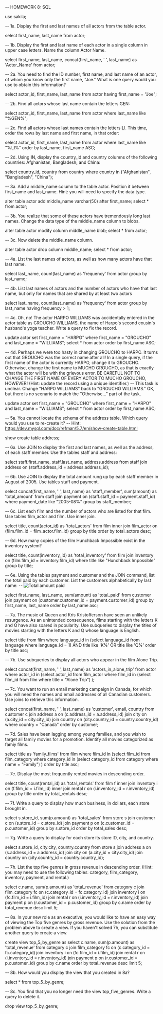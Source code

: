 -- HOMEWORK 8: SQL

use sakila;

-- 1a. Display the first and last names of all actors from the table actor.

select first_name, last_name
from actor;


-- 1b. Display the first and last name of each actor in a single column in upper case letters. Name the column Actor Name.

select first_name, last_name, concat(first_name, ' ', last_name) as 'Actor_Name'
from actor;


-- 2a. You need to find the ID number, first name, and last name of an actor, of whom you know only the first name, "Joe." What is one query would you use to obtain this information?

select actor_id, first_name, last_name
from actor
having first_name = "Joe";


-- 2b. Find all actors whose last name contain the letters GEN:

select actor_id, first_name, last_name
from actor
where last_name like "%GEN%";


-- 2c. Find all actors whose last names contain the letters LI. This time, order the rows by last name and first name, in that order:

select actor_id, first_name, last_name
from actor
where last_name like "%LI%"
order by last_name, first_name ASC;


-- 2d. Using IN, display the country_id and country columns of the following countries: Afghanistan, Bangladesh, and China:

select country_id, country
from country
where country in ("Afghanistan", "Bangladesh", "China");


-- 3a. Add a middle_name column to the table actor. Position it between first_name and last_name. Hint: you will need to specify the data type.

alter table actor
add middle_name varchar(50) after first_name;
select * from actor;


-- 3b. You realize that some of these actors have tremendously long last names. Change the data type of the middle_name column to blobs.

alter table actor
modify column middle_name blob;
select * from actor;

-- 3c. Now delete the middle_name column.

alter table actor
drop column middle_name;
select * from actor;


-- 4a. List the last names of actors, as well as how many actors have that last name.

select last_name, count(last_name) as 'frequency'
from actor
group by last_name;


-- 4b. List last names of actors and the number of actors who have that last name, but only for names that are shared by at least two actors

select last_name, count(last_name) as 'frequency'
from actor
group by last_name
having frequency > 1;


-- 4c. Oh, no! The actor HARPO WILLIAMS was accidentally entered in the actor table as GROUCHO WILLIAMS, the name of Harpo's second cousin's husband's yoga teacher. Write a query to fix the record.

update actor
set first_name = "HARPO"
where first_name = "GROUCHO" and last_name = "WILLIAMS";
select * from actor order by first_name ASC;


-- 4d. Perhaps we were too hasty in changing GROUCHO to HARPO. It turns out that GROUCHO was the correct name after all! In a single query, if the first name of the actor is currently HARPO, change it to GROUCHO. Otherwise, change the first name to MUCHO GROUCHO, as that is exactly what the actor will be with the grievous error. BE CAREFUL NOT TO CHANGE THE FIRST NAME OF EVERY ACTOR TO MUCHO GROUCHO, HOWEVER! (Hint: update the record using a unique identifier.)
-- This task is unclear. Change "HARPO WILLIAMS" back to "GROUCHO WILLIAMS." OK, but there is no scenario to match the "Otherwise..." part of the task.

update actor
set first_name = "GROUCHO"
where first_name = "HARPO" and last_name = "WILLIAMS";
select * from actor order by first_name ASC;


-- 5a. You cannot locate the schema of the address table. Which query would you use to re-create it?
-- Hint: https://dev.mysql.com/doc/refman/5.7/en/show-create-table.html

show create table address;


-- 6a. Use JOIN to display the first and last names, as well as the address, of each staff member. Use the tables staff and address:

select staff.first_name, staff.last_name, address.address
from staff
join address on (staff.address_id = address.address_id);


-- 6b. Use JOIN to display the total amount rung up by each staff member in August of 2005. Use tables staff and payment.

select concat(first_name, ' ', last_name) as 'staff_member', sum(amount) as 'total_amount'
from staff
join payment on (staff.staff_id = payment.staff_id)
where payment_date like "2005-08%"
group by staff_member;


-- 6c. List each film and the number of actors who are listed for that film. Use tables film_actor and film. Use inner join.

select title, count(actor_id) as 'total_actors'
from film
inner join film_actor on (film.film_id = film_actor.film_id)
group by title
order by total_actors desc;


-- 6d. How many copies of the film Hunchback Impossible exist in the inventory system?

select title, count(inventory_id) as 'total_inventory'
from film
join inventory on (film.film_id = inventory.film_id)
where title like "Hunchback Impossible"
group by title;


-- 6e. Using the tables payment and customer and the JOIN command, list the total paid by each customer. List the customers alphabetically by last name:
-- 	![Total amount paid](Images/total_payment.png)

select first_name, last_name, sum(amount) as 'total_paid'
from customer
join payment on (customer.customer_id = payment.customer_id)
group by first_name, last_name
order by last_name asc;


-- 7a. The music of Queen and Kris Kristofferson have seen an unlikely resurgence. As an unintended consequence, films starting with the letters K and Q have also soared in popularity. Use subqueries to display the titles of movies starting with the letters K and Q whose language is English.

select title
from film
where language_id in
(select language_id from language where language_id = 1)
AND title like 'K%'
OR title like 'Q%'
order by title asc;


-- 7b. Use subqueries to display all actors who appear in the film Alone Trip.

select concat(first_name, ' ', last_name) as 'actors_in_alone_trip'
from actor
where actor_id in
(select actor_id from film_actor where film_id in
(select film_id from film where title = "Alone Trip")
);


-- 7c. You want to run an email marketing campaign in Canada, for which you will need the names and email addresses of all Canadian customers. Use joins to retrieve this information.

select concat(first_name, ' ', last_name) as 'customer', email, country
from customer c
join address a on (c.address_id = a.address_id)
join city on (a.city_id = city.city_id)
join country on (city.country_id = country.country_id)
where country = "Canada"
order by customer;


-- 7d. Sales have been lagging among young families, and you wish to target all family movies for a promotion. Identify all movies categorized as famiy films.

select title as 'family_films' from film
where film_id in 
(select film_id from film_category where category_id in 
(select category_id from category where name = "Family")
)
order by title asc;

-- 7e. Display the most frequently rented movies in descending order.

select title, count(rental_id) as 'total_rentals'
from film f
inner join inventory i on (f.film_id = i.film_id)
inner join rental r on (i.inventory_id = r.inventory_id)
group by title
order by total_rentals desc;


-- 7f. Write a query to display how much business, in dollars, each store brought in.

select s.store_id, sum(p.amount) as 'total_sales'
from store s
join customer c on (s.store_id = c.store_id)
join payment p on (c.customer_id = p.customer_id)
group by s.store_id
order by total_sales desc;


-- 7g. Write a query to display for each store its store ID, city, and country.

select s.store_id, city.city, country.country
from store s
join address a on (s.address_id = a.address_id)
join city on (a.city_id = city.city_id)
join country on (city.country_id = country.country_id);


-- 7h. List the top five genres in gross revenue in descending order. (Hint: you may need to use the following tables: category, film_category, inventory, payment, and rental.)

select c.name, sum(p.amount) as 'total_revenue'
from category c
join film_category fc on (c.category_id = fc.category_id)
join inventory i on (fc.film_id = i.film_id)
join rental r on (i.inventory_id = r.inventory_id)
join payment p on (r.customer_id = p.customer_id)
group by c.name
order by total_revenue desc
limit 5;


-- 8a. In your new role as an executive, you would like to have an easy way of viewing the Top five genres by gross revenue. Use the solution from the problem above to create a view. If you haven't solved 7h, you can substitute another query to create a view.

create view top_5_by_genre as 
select c.name, sum(p.amount) as 'total_revenue'
from category c
join film_category fc on (c.category_id = fc.category_id)
join inventory i on (fc.film_id = i.film_id)
join rental r on (i.inventory_id = r.inventory_id)
join payment p on (r.customer_id = p.customer_id)
group by c.name
order by total_revenue desc
limit 5;


-- 8b. How would you display the view that you created in 8a?

select * from top_5_by_genre;


-- 8c. You find that you no longer need the view top_five_genres. Write a query to delete it.

drop view top_5_by_genre;
